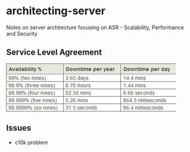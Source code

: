 # architecting-server
Notes on server architecture focusing on ASR - Scalability, Performance and Security


## Service Level Agreement
 ![SLA chart](./resources/SLA%20chart.png)
## Issues
* c10k problem

